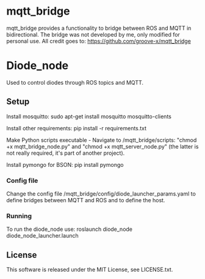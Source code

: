 # mqtt_bridge

mqtt_bridge provides a functionality to bridge between ROS and MQTT in bidirectional.
The bridge was not developed by me, only modified for personal use.
All credit goes to: https://github.com/groove-x/mqtt_bridge

# Diode_node
Used to control diodes through ROS topics and MQTT.

## Setup
Install mosquitto: sudo apt-get install mosquitto mosquitto-clients

Install other requirements: pip install -r requirements.txt

Make Python scripts executable - Navigate to /mqtt_bridge/scripts: "chmod +x mqtt_bridge_node.py" and "chmod +x mqtt_server_node.py" (the latter is not really required, it's part of another project).

Install pymongo for BSON: pip install pymongo

### Config file
Change the config file /mqtt_bridge/config/diode_launcher_params.yaml to define bridges between MQTT and ROS and to define the host.

### Running
To run the diode_node use: roslaunch diode_node diode_node_launcher.launch

## License

This software is released under the MIT License, see LICENSE.txt.
